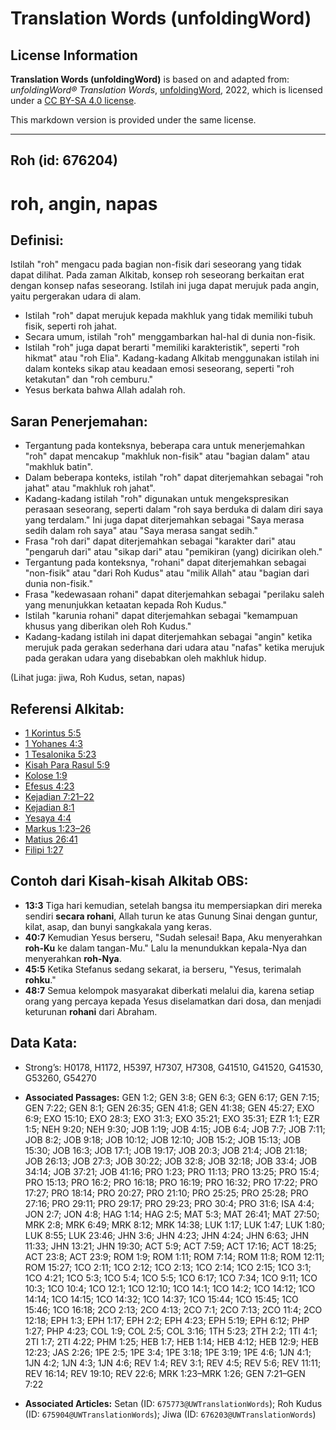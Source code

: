 # Translation Words (unfoldingWord)

## License Information

**Translation Words (unfoldingWord)** is based on and adapted from: _unfoldingWord® Translation Words_, [unfoldingWord](https://unfoldingword.org/utw), 2022, which is licensed under a [CC BY-SA 4.0 license](https://creativecommons.org/licenses/by-sa/4.0/legalcode.en).

This markdown version is provided under the same license.



--------------------------------

## Roh (id: 676204)

roh, angin, napas
=================

Definisi:
---------

Istilah "roh" mengacu pada bagian non\-fisik dari seseorang yang tidak dapat dilihat. Pada zaman Alkitab, konsep roh seseorang berkaitan erat dengan konsep nafas seseorang. Istilah ini juga dapat merujuk pada angin, yaitu pergerakan udara di alam.

* Istilah "roh" dapat merujuk kepada makhluk yang tidak memiliki tubuh fisik, seperti roh jahat.
* Secara umum, istilah "roh" menggambarkan hal\-hal di dunia non\-fisik.
* Istilah "roh" juga dapat berarti "memiliki karakteristik", seperti "roh hikmat" atau "roh Elia". Kadang\-kadang Alkitab menggunakan istilah ini dalam konteks sikap atau keadaan emosi seseorang, seperti "roh ketakutan" dan "roh cemburu."
* Yesus berkata bahwa Allah adalah roh.

Saran Penerjemahan:
-------------------

* Tergantung pada konteksnya, beberapa cara untuk menerjemahkan "roh" dapat mencakup "makhluk non\-fisik" atau "bagian dalam" atau "makhluk batin".
* Dalam beberapa konteks, istilah "roh" dapat diterjemahkan sebagai "roh jahat" atau "makhluk roh jahat".
* Kadang\-kadang istilah "roh" digunakan untuk mengekspresikan perasaan seseorang, seperti dalam "roh saya berduka di dalam diri saya yang terdalam." Ini juga dapat diterjemahkan sebagai "Saya merasa sedih dalam roh saya" atau "Saya merasa sangat sedih."
* Frasa "roh dari" dapat diterjemahkan sebagai "karakter dari" atau "pengaruh dari" atau "sikap dari" atau "pemikiran (yang) dicirikan oleh."
* Tergantung pada konteksnya, "rohani" dapat diterjemahkan sebagai "non\-fisik" atau "dari Roh Kudus" atau "milik Allah" atau "bagian dari dunia non\-fisik."
* Frasa "kedewasaan rohani" dapat diterjemahkan sebagai "perilaku saleh yang menunjukkan ketaatan kepada Roh Kudus."
* Istilah "karunia rohani" dapat diterjemahkan sebagai "kemampuan khusus yang diberikan oleh Roh Kudus."
* Kadang\-kadang istilah ini dapat diterjemahkan sebagai "angin" ketika merujuk pada gerakan sederhana dari udara atau "nafas" ketika merujuk pada gerakan udara yang disebabkan oleh makhluk hidup.

(Lihat juga: jiwa, Roh Kudus, setan, napas)

Referensi Alkitab:
------------------

* [1 Korintus 5:5](https://ref.ly/1Cor0:0)
* [1 Yohanes 4:3](https://ref.ly/1John0:0)
* [1 Tesalonika 5:23](https://ref.ly/1Thess0:0)
* [Kisah Para Rasul 5:9](https://ref.ly/Acts0:0)
* [Kolose 1:9](https://ref.ly/Col1:9)
* [Efesus 4:23](https://ref.ly/Eph4:23)
* [Kejadian 7:21–22](https://ref.ly/Gen7:21-Gen7:22)
* [Kejadian 8:1](https://ref.ly/Gen8:1)
* [Yesaya 4:4](https://ref.ly/Isa4:4)
* [Markus 1:23–26](https://ref.ly/Mark1:23-Mark1:26)
* [Matius 26:41](https://ref.ly/Matt26:41)
* [Filipi 1:27](https://ref.ly/Phil1:27)

Contoh dari Kisah\-kisah Alkitab OBS:
-------------------------------------

* **13:3** Tiga hari kemudian, setelah bangsa itu mempersiapkan diri mereka sendiri **secara rohani**, Allah turun ke atas Gunung Sinai dengan guntur, kilat, asap, dan bunyi sangkakala yang keras.
* **40:7** Kemudian Yesus berseru, "Sudah selesai! Bapa, Aku menyerahkan **roh\-Ku** ke dalam tangan\-Mu." Lalu Ia menundukkan kepala\-Nya dan menyerahkan **roh\-Nya**.
* **45:5** Ketika Stefanus sedang sekarat, ia berseru, "Yesus, terimalah **rohku**."
* **48:7** Semua kelompok masyarakat diberkati melalui dia, karena setiap orang yang percaya kepada Yesus diselamatkan dari dosa, dan menjadi keturunan **rohani** dari Abraham.

Data Kata:
----------

* Strong’s: H0178, H1172, H5397, H7307, H7308, G41510, G41520, G41530, G53260, G54270

* **Associated Passages:** GEN 1:2; GEN 3:8; GEN 6:3; GEN 6:17; GEN 7:15; GEN 7:22; GEN 8:1; GEN 26:35; GEN 41:8; GEN 41:38; GEN 45:27; EXO 6:9; EXO 15:10; EXO 28:3; EXO 31:3; EXO 35:21; EXO 35:31; EZR 1:1; EZR 1:5; NEH 9:20; NEH 9:30; JOB 1:19; JOB 4:15; JOB 6:4; JOB 7:7; JOB 7:11; JOB 8:2; JOB 9:18; JOB 10:12; JOB 12:10; JOB 15:2; JOB 15:13; JOB 15:30; JOB 16:3; JOB 17:1; JOB 19:17; JOB 20:3; JOB 21:4; JOB 21:18; JOB 26:13; JOB 27:3; JOB 30:22; JOB 32:8; JOB 32:18; JOB 33:4; JOB 34:14; JOB 37:21; JOB 41:16; PRO 1:23; PRO 11:13; PRO 13:25; PRO 15:4; PRO 15:13; PRO 16:2; PRO 16:18; PRO 16:19; PRO 16:32; PRO 17:22; PRO 17:27; PRO 18:14; PRO 20:27; PRO 21:10; PRO 25:25; PRO 25:28; PRO 27:16; PRO 29:11; PRO 29:17; PRO 29:23; PRO 30:4; PRO 31:6; ISA 4:4; JON 2:7; JON 4:8; HAG 1:14; HAG 2:5; MAT 5:3; MAT 26:41; MAT 27:50; MRK 2:8; MRK 6:49; MRK 8:12; MRK 14:38; LUK 1:17; LUK 1:47; LUK 1:80; LUK 8:55; LUK 23:46; JHN 3:6; JHN 4:23; JHN 4:24; JHN 6:63; JHN 11:33; JHN 13:21; JHN 19:30; ACT 5:9; ACT 7:59; ACT 17:16; ACT 18:25; ACT 23:8; ACT 23:9; ROM 1:9; ROM 1:11; ROM 7:14; ROM 11:8; ROM 12:11; ROM 15:27; 1CO 2:11; 1CO 2:12; 1CO 2:13; 1CO 2:14; 1CO 2:15; 1CO 3:1; 1CO 4:21; 1CO 5:3; 1CO 5:4; 1CO 5:5; 1CO 6:17; 1CO 7:34; 1CO 9:11; 1CO 10:3; 1CO 10:4; 1CO 12:1; 1CO 12:10; 1CO 14:1; 1CO 14:2; 1CO 14:12; 1CO 14:14; 1CO 14:15; 1CO 14:32; 1CO 14:37; 1CO 15:44; 1CO 15:45; 1CO 15:46; 1CO 16:18; 2CO 2:13; 2CO 4:13; 2CO 7:1; 2CO 7:13; 2CO 11:4; 2CO 12:18; EPH 1:3; EPH 1:17; EPH 2:2; EPH 4:23; EPH 5:19; EPH 6:12; PHP 1:27; PHP 4:23; COL 1:9; COL 2:5; COL 3:16; 1TH 5:23; 2TH 2:2; 1TI 4:1; 2TI 1:7; 2TI 4:22; PHM 1:25; HEB 1:7; HEB 1:14; HEB 4:12; HEB 12:9; HEB 12:23; JAS 2:26; 1PE 2:5; 1PE 3:4; 1PE 3:18; 1PE 3:19; 1PE 4:6; 1JN 4:1; 1JN 4:2; 1JN 4:3; 1JN 4:6; REV 1:4; REV 3:1; REV 4:5; REV 5:6; REV 11:11; REV 16:14; REV 19:10; REV 22:6; MRK 1:23–MRK 1:26; GEN 7:21–GEN 7:22
* **Associated Articles:** Setan (ID: `675773@UWTranslationWords`); Roh Kudus (ID: `675904@UWTranslationWords`); Jiwa (ID: `676203@UWTranslationWords`)

